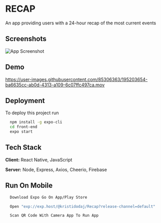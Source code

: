 # RECAP

An app providing users with a 24-hour recap of the most current events


## Screenshots

![App Screenshot](https://i.ibb.co/KjPyZ1F/IMG-2333.png)




## Demo


https://user-images.githubusercontent.com/85306363/195203654-ba6635cc-ab0d-4313-a109-6c07ffc497ca.mov



## Deployment

To deploy this project run

```bash
  npm install -g expo-cli
  cd front-end
  expo start
```


## Tech Stack

**Client:** React Native, JavaScript

**Server:** Node, Express, Axios, Cheerio, Firebase


## Run On Mobile


```bash
  Download Expo Go On App/Play Store
```


```bash
  Open "exp://exp.host/@kristidodaj/Recap?release-channel=default"
```


```bash
  Scan QR Code With Camera App To Run App
```
